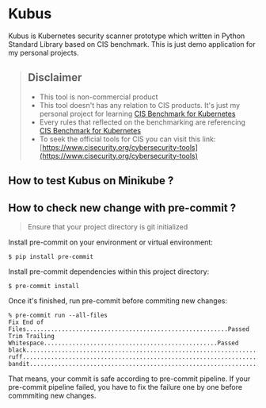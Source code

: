 # Kubus

Kubus is Kubernetes security scanner prototype which written in Python Standard Library based on CIS benchmark. This is just demo application for my personal projects.

> ## Disclaimer
> - This tool is non-commercial product
> - This tool doesn't has any relation to CIS products. It's just my personal project for learning [CIS Benchmark for Kubernetes](https://www.cisecurity.org/benchmark/kubernetes)
> - Every rules that reflected on the benchmarking are referencing [CIS Benchmark for Kubernetes](https://www.cisecurity.org/benchmark/kubernetes)
> - To seek the official tools for CIS you can visit this link: [https://www.cisecurity.org/cybersecurity-tools](https://www.cisecurity.org/cybersecurity-tools)


## How to test Kubus on Minikube ?


## How to check new change with pre-commit ?

> Ensure that your project directory is git initialized

Install pre-commit on your environment or virtual environment:

```
$ pip install pre-commit
```

Install pre-commit dependencies within this project directory:

```
$ pre-commit install
```

Once it's finished, run pre-commit before commiting new changes:

```
% pre-commit run --all-files
Fix End of Files.........................................................Passed
Trim Trailing Whitespace.................................................Passed
black....................................................................Passed
ruff.....................................................................Passed
bandit...................................................................Passed
```

That means, your commit is safe according to pre-commit pipeline. If your pre-commit pipeline failed, you have to fix the failure one by one before commmiting new changes.
